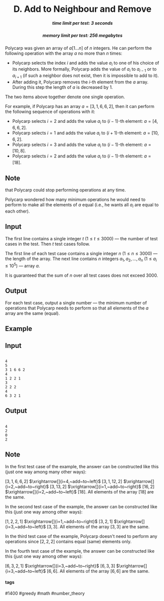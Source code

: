 <h1 style='text-align: center;'> D. Add to Neighbour and Remove</h1>

<h5 style='text-align: center;'>time limit per test: 3 seconds</h5>
<h5 style='text-align: center;'>memory limit per test: 256 megabytes</h5>

Polycarp was given an array of $a[1 \dots n]$ of $n$ integers. He can perform the following operation with the array $a$ no more than $n$ times:

* Polycarp selects the index $i$ and adds the value $a_i$ to one of his choice of its neighbors. More formally, Polycarp adds the value of $a_i$ to $a_{i-1}$ or to $a_{i+1}$ (if such a neighbor does not exist, then it is impossible to add to it).
* After adding it, Polycarp removes the $i$-th element from the $a$ array. During this step the length of $a$ is decreased by $1$.

The two items above together denote one single operation.

For example, if Polycarp has an array $a = [3, 1, 6, 6, 2]$, then it can perform the following sequence of operations with it: 

* Polycarp selects $i = 2$ and adds the value $a_i$ to $(i-1)$-th element: $a = [4, 6, 6, 2]$.
* Polycarp selects $i = 1$ and adds the value $a_i$ to $(i+1)$-th element: $a = [10, 6, 2]$.
* Polycarp selects $i = 3$ and adds the value $a_i$ to $(i-1)$-th element: $a = [10, 8]$.
* Polycarp selects $i = 2$ and adds the value $a_i$ to $(i-1)$-th element: $a = [18]$.

## Note

 that Polycarp could stop performing operations at any time.

Polycarp wondered how many minimum operations he would need to perform to make all the elements of $a$ equal (i.e., he wants all $a_i$ are equal to each other).

## Input

The first line contains a single integer $t$ ($1 \leq t \leq 3000$) — the number of test cases in the test. Then $t$ test cases follow.

The first line of each test case contains a single integer $n$ ($1 \leq n \leq 3000$) — the length of the array. The next line contains $n$ integers $a_1, a_2, \ldots, a_n$ ($1 \leq a_i \leq 10^5$) — array $a$.

It is guaranteed that the sum of $n$ over all test cases does not exceed $3000$.

## Output

For each test case, output a single number — the minimum number of operations that Polycarp needs to perform so that all elements of the $a$ array are the same (equal).

## Example

## Input


```

4
5
3 1 6 6 2
4
1 2 2 1
3
2 2 2
4
6 3 2 1

```
## Output


```

4
2
0
2

```
## Note

In the first test case of the example, the answer can be constructed like this (just one way among many other ways):

$[3, 1, 6, 6, 2]$ $\xrightarrow[]{i=4,~add~to~left}$ $[3, 1, 12, 2]$ $\xrightarrow[]{i=2,~add~to~right}$ $[3, 13, 2]$ $\xrightarrow[]{i=1,~add~to~right}$ $[16, 2]$ $\xrightarrow[]{i=2,~add~to~left}$ $[18]$. All elements of the array $[18]$ are the same.

In the second test case of the example, the answer can be constructed like this (just one way among other ways):

$[1, 2, 2, 1]$ $\xrightarrow[]{i=1,~add~to~right}$ $[3, 2, 1]$ $\xrightarrow[]{i=3,~add~to~left}$ $[3, 3]$. All elements of the array $[3, 3]$ are the same.

In the third test case of the example, Polycarp doesn't need to perform any operations since $[2, 2, 2]$ contains equal (same) elements only.

In the fourth test case of the example, the answer can be constructed like this (just one way among other ways):

$[6, 3, 2, 1]$ $\xrightarrow[]{i=3,~add~to~right}$ $[6, 3, 3]$ $\xrightarrow[]{i=3,~add~to~left}$ $[6, 6]$. All elements of the array $[6, 6]$ are the same.



#### tags 

#1400 #greedy #math #number_theory 